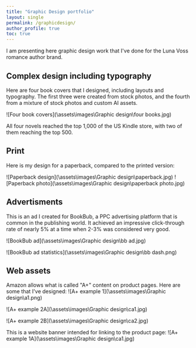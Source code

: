 ```yaml
---
title: "Graphic Design portfolio"
layout: single
permalink: /graphicdesign/
author_profile: true
toc: true
---
```


I am presenting here graphic design work that I've done for the Luna Voss romance author brand. 

## Complex design including typography

Here are four book covers that I designed, including layouts and typography. The first three were created from stock photos, and the fourth from a mixture of stock photos and custom AI assets. 

![Four book covers](\assets\images\Graphic design\four books.jpg)

All four novels reached the top 1,000 of the US Kindle store, with two of them reaching the top 500. 

## Print

Here is my design for a paperback, compared to the printed version:

![Paperback design](\assets\images\Graphic design\paperback.jpg)
![Paperback photo](\assets\images\Graphic design\paperback photo.jpg)

## Advertisments 

This is an ad I created for BookBub, a PPC advertising platform that is common in the publishing  world. It achieved an impressive click-through rate of nearly 5% at a time when 2-3% was considered very good.

![BookBub ad](\assets\images\Graphic design\bb ad.jpg)

![BookBub ad statistics](\assets\images\Graphic design\bb dash.png)

## Web assets

Amazon allows what is called "A+" content on product pages. Here are some that I've designed:
![A+ example 1](\assets\images\Graphic design\a1.png)

![A+ example 2A](\assets\images\Graphic design\ca1.jpg)

![A+ example 2B](\assets\images\Graphic design\ca2.jpg)

This is a website banner intended for linking to the product page:
![A+ example 1A](\assets\images\Graphic design\ca1.jpg)



